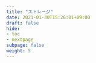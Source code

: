```yaml
---
title: "ストレージ"
date: 2021-01-30T15:26:01+09:00
draft: false
hide:
- toc
- nextpage
subpage: false
weight: 5
---
```


<!--more-->